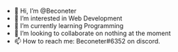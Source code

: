 - 👋 Hi, I’m @Beconeter
- 👀 I’m interested in Web Development
- 🌱 I’m currently learning Programming
- 💞️ I’m looking to collaborate on nothing at the moment
- 📫 How to reach me: Beconeter#6352 on discord.

<!---
Beconeter/Beconeter is a ✨ special ✨ repository because its `README.md` (this file) appears on your GitHub profile.
You can click the Preview link to take a look at your changes.
--->
